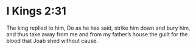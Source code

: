# I Kings 2:31

The king replied to him, Do as he has said, strike him down and bury him, and thus take away from me and from my father’s house the guilt for the blood that Joab shed without cause.
